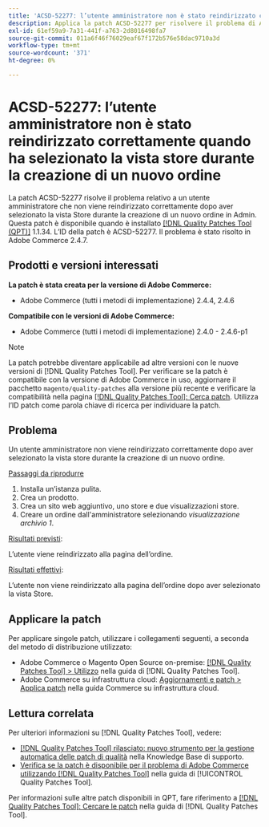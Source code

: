 ```yaml
---
title: 'ACSD-52277: l’utente amministratore non è stato reindirizzato correttamente quando ha selezionato la vista store durante la creazione di un nuovo ordine'
description: Applica la patch ACSD-52277 per risolvere il problema di Adobe Commerce, se un utente amministratore non viene reindirizzato correttamente, dopo aver selezionato la vista Store durante la creazione di un nuovo ordine in Admin.
exl-id: 61ef59a9-7a31-441f-a763-2d8016498fa7
source-git-commit: 011a6f46f76029eaf67f172b576e58dac9710a3d
workflow-type: tm+mt
source-wordcount: '371'
ht-degree: 0%

---
```


# ACSD-52277: l’utente amministratore non è stato reindirizzato correttamente quando ha selezionato la vista store durante la creazione di un nuovo ordine

La patch ACSD-52277 risolve il problema relativo a un utente amministratore che non viene reindirizzato correttamente dopo aver selezionato la vista Store durante la creazione di un nuovo ordine in Admin. Questa patch è disponibile quando è installato [[!DNL Quality Patches Tool (QPT)]](https://experienceleague.adobe.com/it/docs/commerce-operations/tools/quality-patches-tool/quality-patches-tool-to-self-serve-quality-patches) 1.1.34. L’ID della patch è ACSD-52277. Il problema è stato risolto in Adobe Commerce 2.4.7.

## Prodotti e versioni interessati

**La patch è stata creata per la versione di Adobe Commerce:**

* Adobe Commerce (tutti i metodi di implementazione) 2.4.4, 2.4.6

**Compatibile con le versioni di Adobe Commerce:**

* Adobe Commerce (tutti i metodi di implementazione) 2.4.0 - 2.4.6-p1

>[!NOTE]
>
>La patch potrebbe diventare applicabile ad altre versioni con le nuove versioni di [!DNL Quality Patches Tool]. Per verificare se la patch è compatibile con la versione di Adobe Commerce in uso, aggiornare il pacchetto `magento/quality-patches` alla versione più recente e verificare la compatibilità nella pagina [[!DNL Quality Patches Tool]: Cerca patch](https://experienceleague.adobe.com/tools/commerce-quality-patches/index.html?lang=it). Utilizza l’ID patch come parola chiave di ricerca per individuare la patch.

## Problema

Un utente amministratore non viene reindirizzato correttamente dopo aver selezionato la vista store durante la creazione di un nuovo ordine.

<u>Passaggi da riprodurre</u>

1. Installa un’istanza pulita.
1. Crea un prodotto.
1. Crea un sito web aggiuntivo, uno store e due visualizzazioni store.
1. Creare un ordine dall&#39;amministratore selezionando *visualizzazione archivio 1*.

<u>Risultati previsti</u>:

L’utente viene reindirizzato alla pagina dell’ordine.

<u>Risultati effettivi</u>:

L’utente non viene reindirizzato alla pagina dell’ordine dopo aver selezionato la vista Store.

## Applicare la patch

Per applicare singole patch, utilizzare i collegamenti seguenti, a seconda del metodo di distribuzione utilizzato:

* Adobe Commerce o Magento Open Source on-premise: [[!DNL Quality Patches Tool] > Utilizzo](/help/tools/quality-patches-tool/usage.md) nella guida di [!DNL Quality Patches Tool].
* Adobe Commerce su infrastruttura cloud: [Aggiornamenti e patch > Applica patch](https://experienceleague.adobe.com/docs/commerce-cloud-service/user-guide/develop/upgrade/apply-patches.html?lang=it) nella guida Commerce su infrastruttura cloud.

## Lettura correlata

Per ulteriori informazioni su [!DNL Quality Patches Tool], vedere:

* [[!DNL Quality Patches Tool] rilasciato: nuovo strumento per la gestione automatica delle patch di qualità](https://experienceleague.adobe.com/it/docs/commerce-operations/tools/quality-patches-tool/quality-patches-tool-to-self-serve-quality-patches) nella Knowledge Base di supporto.
* [Verifica se la patch è disponibile per il problema di Adobe Commerce utilizzando  [!DNL Quality Patches Tool]](/help/tools/quality-patches-tool/patches-available-in-qpt/check-patch-for-magento-issue-with-magento-quality-patches.md) nella guida di [!UICONTROL Quality Patches Tool].


Per informazioni sulle altre patch disponibili in QPT, fare riferimento a [[!DNL Quality Patches Tool]: Cercare le patch](https://experienceleague.adobe.com/tools/commerce-quality-patches/index.html?lang=it) nella guida di [!DNL Quality Patches Tool].
